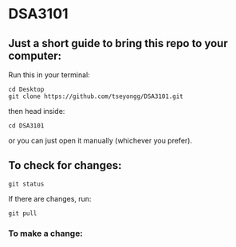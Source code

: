 # DSA3101

## Just a short guide to bring this repo to your computer:

Run this in your terminal:

```shell
cd Desktop
git clone https://github.com/tseyongg/DSA3101.git
```

then head inside:

```shell
cd DSA3101
```
or you can just open it manually (whichever you prefer).

## To check for changes:

```shell
git status
```

If there are changes, run:

```
git pull
```

### To make a change:

```shell

```